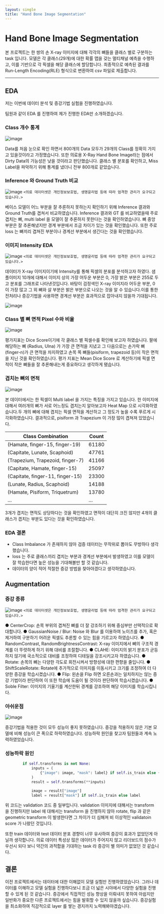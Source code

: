 ```yaml
---
layout: single
title: "Hand Bone Image Segmentation"
---
```


# Hand Bone Image Segmentation
본 프로젝트는 한 쌍의 손 X-ray 이미지에 대해 각각의 뼈들을 클래스 별로 구분하는 task 입니다.
모델은 각 클래스(29개)에 대한 확률 맵을 갖는 멀티채널 예측을 수행하고, 이를 기반으로 각 픽셀을 해당 클래스에 할당합니다.
최종적으로 예측된 결과를 Run-Length Encoding(RLE) 형식으로 변환하여 csv 파일로 제출합니다.

---

## EDA
저는 이번에 데이터 분석 및 증강기법 실험을 진행하였습니다.

팀원과 같이 EDA 를 진행하여 제가 진행한 EDA만 소개하겠습니다.

### Class 개수 통계
![image](../image/sementic_segmentation/class_num.png)

Data를 처음 눈으로 확인 하면서 800개의 Data 모두가 29개의 Class를 정확히 가지고
있을것이라고 가정했습니다. 또한 의료용 X-Ray Hand Bone Image라는 점에서 Dirty
Data의 가능성은 낮을 것이라고 판단했습니다.
클래스 별 분포를 확인하고, Miss Label을 파악하기 위해 통계를 냈더니 전부 800개로
같았습니다.

### Inference 와 Ground Truth 비교
![image]()
`<의료 데이터셋은 개인정보보호법, 생명윤리법 등에 따라 엄격한 관리가 요구되고 있습니다.>`

베이스 모델이 어느 부분을 잘 추론하지 못하는지 확인하기 위해 Inference 결과와
Ground Truth를 겹쳐서 비교하였습니다. Inference 결과와 GT 를 비교하였을때 주로
겹치는 뼈, multi label 을 모델이 잘 추론하지 못한다는 것을 확인하였습니다.
뼈 중앙 부분은 잘 추론해냈지만 경계 부분에서 조금 차이가 있는 것을
확인했습니다. 또한 주로 loss 는 뼈끼리 겹쳐진 부분이나 경계선 부분에서 생긴다는
것을 확인했습니다.

### 이미지 Intensity EDA
![image]()
`<의료 데이터셋은 개인정보보호법, 생명윤리법 등에 따라 엄격한 관리가 요구되고 있습니다.>`

데이터가 X-ray 이미지이기에 Intensity를 통해 픽셀의 분포를 분석하고자 하였다.
샘플이미지 10개에 대해서 이미지 상의 가장 어두운 부분은 0, 가장 밝은 부분은 255로
두고 분포를 그래프로 나타낸것입니다.
바탕이 검정색인 X-ray 이미지라 어두운 부분, 0이 가장 많고 그 외 뼈와 살 부분은 밝은
부분으로 나오는 것을 알 수 있습니다.이를 통한 전처리나 증강기법을 사용하면
경계선 부분은 효과적으로 잡아내지 않을까 기대됩니다.

![image](../image/sementic_segmentation/intensity.png)

### Class 별 뼈 면적 Pixel 수와 비율
![image](../image/sementic_segmentation/bone_pixel.png)

평가지표는 Dice Score이기에 각 클래스 별 픽셀수를 확인해 보고자 하였습니다.
팔에 해당하는 뼈 (Radius, Ulna) 가 가장 큰 면적을 지녔고 그 다음으로는 손가락
뼈(finger-n)가 큰 면적을 차지하였고 손목 쪽 뼈들(pisiform, trapezoid 등)이 작은 면적을
지닌 것을 확인하였습니다.
평가 지표는 Mean Dice Score 로 계산하기에 픽셀 면적이 작은 뼈들을 잘 추론해내는게
중요하다고 생각하게 됐습니다.

### 겹치는 뼈의 면적
![image](../image/sementic_segmentation/conflict_heatmap.png)

본 데이터에서는 한 픽셀이 Multi label 을 가지는 특징을 가지고 있습니다.
한 이미지에 대해서 여러개의 뼈가 서로 어느정도 겹치는지 알아보고자 Heat Map
으로 시각화하였습니다.두 개의 뼈에 대해 겹치는 픽셀 면적을 계산하고 그 정도가
높을 수록 푸르게 시각화하였습니다. 결과적으로, pisiform 과 Trapezium 이 가장 많이
겹쳐져 있었습니다.

|Class Combination |Count|
|-----------------|-----|
|(Hamate, finger-15, finger-19) |61180|
|(Capitate, Lunate, Scaphoid) |47761
|(Trapezium, Trapezoid, finger-7) |41166|
|(Capitate, Hamate, finger-15) |25097|
|(Capitate, finger-11, finger-15) |23300|
|(Lunate, Radius, Scaphoid) |14188|
|(Hamate, Pisiform, Triquetrum) |13780|
|… |…|

3개가 겹치는 면적도 상당하다는 것을 확인하였고 면적이 대단히 크진 않지만 4개의
클래스가 겹치는 부분도 있다는 것을 확인하였습니다.

### EDA 결론
- Class Imbalance 가 존재하지 않아 검증 데이터는 무작위로 뽑아도 무방하다 생각했습니다.
- loss 는 주로 클래스끼리 겹치는 부분과 경계선 부분에서 발생하였고 이를 모델이 잘 학습한다면 높은 성능을 기대해볼만 할 것 같습니다.
- 데이터의 양이 적어 적절한 증강 방법을 찾아야겠다고 생각하였습니다.

## Augmentation
### 증강 종류
![image]()
`<의료 데이터셋은 개인정보보호법, 생명윤리법 등에 따라 엄격한 관리가 요구되고 있습니다.>`

● CenterCrop: 손목 부위의 겹쳐진 뼈를 더 잘 강조하기 위해 중심부만 선택적으로
확대합니다.
● GaussianNoise / Blur: Noise 와 Blur 를 이용하여 노이즈를 추가, 혹은 제거하여
구분하기 어려운 픽셀도 추론할 수 있는 힘을 기르고자 하였습니다.
● RandomContrast, RandomBrightnessContrast: X-ray 이미지에서 뼈의 구조적 경계를 더
뚜렷하게 하기 위해 대비를 조절합니다.
● CLAHE: 이미지의 밝기 분포가 균등하지 않기에 국소적으로 대비를 조정하여 디테일을
강조시키고자 하였습니다.
● Rotate: 손목의 뼈는 다양한 각도로 회전시켜서 방향성에 대한 편향을 줄입니다.
● ShiftScaleRotate: Rotate에 추가적으로 이미지를 이동시키고 크기를 조정하여 더
다양한 증강을 학습시켰습니다.
● Flip: 왼손을 Flip 하면 오른손과는 일치하지는 않는 증강 기법이라 판단하여 이 또한
학습에 도움이 될 것이라 판단하여 학습시켰습니다.
● Soble Filter: 이미지의 기울기를 계산한뒤 경계를 강조하여 해당 이미지를
학습시킵니다.

### 아쉬운점
![image](../image/sementic_segmentation/wandb.png)

증강기법을 적용한 것이 모두 성능이 좋지 못하였습니다.
증강을 적용하지 않은 기본 모델에 비해 성능이 큰 폭으로 하락하였습니다.
성능하락 원인을 찾고자 팀원들과 계속 노력하였었습니다.

### 성능하락 원인
```python
        if self.transforms is not None:
            inputs = (
                {"image": image, "mask": label} if self.is_train else {"image": image}
            )
            result = self.transforms(**inputs)

            image = result["image"]
            label = result["mask"] if self.is_train else label
```
위 코드는 validation 코드 중 일부입니다.
validation 이미지에 대해서는 transform 을 진행하지만 label 에 대해서는 transform 을 진행하지 않아
rotate, flip 과 같은 geometric transform 이 발생한다면 그 차이가 더 심해져 비 이상적인 validatoin score 가 나왔던 것입니다.

또한 train 데이터와 test 데이터 분포 경향이 너무 유사하여 증강이 효과가 없었던게 아닐까 생각합니다.
의료 데이터 특성상 많은 데이터가 주어지지 않고 리더보드의 점수가 우선시 되다 보니 약간의 과적합을 기대하는 task 라 증강이 별 의미가 없었던 것 같습니다.

## 결론
이전 프로젝트에서는 데이터에 대한 이해없이 모델 실험만 진행하였었습니다.
그러나 데이터를 이해하고 모델 실험을 진행하다보니 조금 더 넓은 시야에서 다양한 실험을 진행할 수 있게 된 것 같습니다.
증강에서 직접적인 성능 향상을 이뤄내지 못하여 아쉽지만 일반화가 중요한 다른 프로젝트에서는 힘을 발휘할 수 있지 않을까 싶습니다.
증강실험을 최소화하여 직감적으로 layer 를 쌓는 경지까지 노력해봐야겠습니다.
